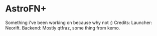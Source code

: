 # AstroFN+
Something i've been working on because why not :)
Credits: Launcher: Neorift. Backend: Mostly qtfraz, some thing from kemo.
